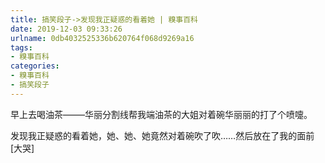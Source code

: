 ```yaml
---
title: 搞笑段子->发现我正疑惑的看着她 | 糗事百科
date: 2019-12-03 09:33:26
urlname: 0db4032525336b620764f068d9269a16
tags: 
- 糗事百科
categories:
- 糗事百科
- 搞笑段子
---
```

早上去喝油茶–––––华丽分割线帮我端油茶的大姐对着碗华丽丽的打了个喷嚏。

发现我正疑惑的看着她，她、她、她竟然对着碗吹了吹……然后放在了我的面前[大哭]


